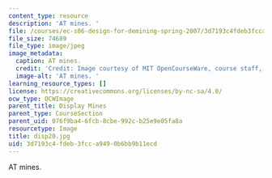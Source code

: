 ```yaml
---
content_type: resource
description: 'AT mines. '
file: /courses/ec-s06-design-for-demining-spring-2007/3d7193c4fdeb3fcca9490b6bb9b11ecd_disp20.jpg
file_size: 74689
file_type: image/jpeg
image_metadata:
  caption: AT mines.
  credit: 'Credit: Image courtesy of MIT OpenCourseWare, course staff, and students.'
  image-alt: 'AT mines. '
learning_resource_types: []
license: https://creativecommons.org/licenses/by-nc-sa/4.0/
ocw_type: OCWImage
parent_title: Display Mines
parent_type: CourseSection
parent_uid: 076f9ba4-6fcb-8cbe-992c-b25e9e05fa8a
resourcetype: Image
title: disp20.jpg
uid: 3d7193c4-fdeb-3fcc-a949-0b6bb9b11ecd
---
```

AT mines. 